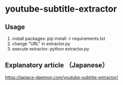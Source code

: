 # youtube-subtitle-extractor

## Usage

1. install packages: pip install -r requirements.txt
2. change "URL" in extractor.py
2. execute extractor: python extractor.py

## Explanatory article （Japanese）
https://laplace-daemon.com/youtube-subtitle-extractor/
